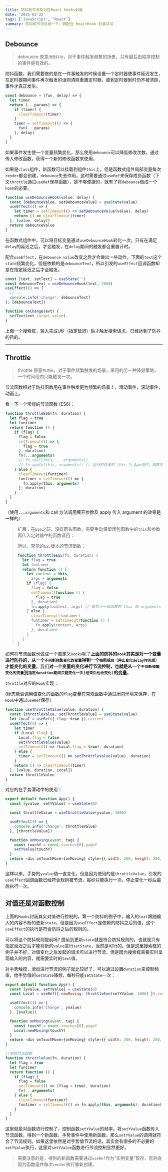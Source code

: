 ```yaml
---
title: 防抖和节流及对应React Hooks封装
date: '2021-02-22'
tags: ['JavaScript', 'React']
summary: 防抖和节流总结一下，再配合 ReactHook 封装试试
---
```


## Debounce

> debounce 原意`消除抖动`，对于事件触发频繁的场景，只有最后由程序控制的事件是有效的。

防抖函数，我们需要做的是在一件事触发的时候设置一个定时器使事件延迟发生，在定时器期间事件再次触发的话则清除重置定时器，直到定时器到时仍不被清除，事件才真正发生。

```js
const debounce = (fun, delay) => {
  let timer
  return (...params) => {
    if (timer) {
      clearTimeout(timer)
    }
    timer = setTimeout(() => {
      fun(...params)
    }, delay)
  }
}
```

如果事件发生使一个变量频繁变化，那么使用`debounce`可以降低修改次数。通过传入修改函数，获得一个新的修改函数来使用。

如果是`class`组件，新函数可以挂载到组件`this`上，但是函数式组件局部变量每次`render`都会创建，`debounce`失去作用，这时需要通过`useRef`来保存成员函数（下文`throttle`通过`useRef`保存函数），是不够便捷的，就有了将`debounce`做成一个`hook`的必要。

```jsx
function useDebounceHook(value, delay) {
  const [debounceValue, setDebounceValue] = useState(value)
  useEffect(() => {
    let timer = setTimeout(() => setDebounceValue(value), delay)
    return () => clearTimeout(timer)
  }, [value, delay])
  return debounceValue
}
```

在函数式组件中，可以将目标变量通过`useDebounceHook`转化一次，只有在满足`delay`的延迟之后，才会触发，在`delay`期间的触发都会重置计时。

配合`useEffect`，在`debounce value`改变之后才会做出一些动作。下面的`text`这个`state`频繁变化，但是依赖的是`debounceText`，所以引发的`useEffect`回调函数却是在指定延迟之后才会触发。

```jsx
const [text, setText] = useState('')
const debounceText = useDebounceHook(text, 2000)
useEffect(() => {
  // ...
  console.info('change', debounceText)
}, [debounceText])

function onChange(evt) {
  setText(evt.target.value)
}
```

上面一个搜索框，输入完成`1`秒（指定延迟）后才触发搜索请求，已经达到了防抖的目的。

<hr/>

## Throttle

> throttle 原意`节流阀`，对于事件频繁触发的场景，采用的另一种降频策略，一个时间段内只能触发一次。

节流函数相对于防抖函数用在事件触发更为频繁的场景上，滑动事件，滚动事件，动画上。

看一下一个常规的节流函数 (ES6)：

```js
function throttleES6(fn, duration) {
  let flag = true
  let funtimer
  return function () {
    if (flag) {
      flag = false
      setTimeout(() => {
        flag = true
      }, duration)
      fn(...arguments)
      // fn.call(this, ...arguments);
      // fn.apply(this, arguments); // 运行时这里的 this 为 App组件，函数在 App Component 中运行
    } else {
      clearTimeout(funtimer)
      funtimer = setTimeout(() => {
        fn.apply(this, arguments)
      }, duration)
    }
  }
}
```

（使用`...arguments`和 call 方法调用展开参数及 apply 传入 argument 的效果是一样的）

> 扩展：在`ES6`之前，没有箭头函数，需要手动保留闭包函数中的`this`和参数再传入定时器中的函数调用：
>
> 所以，常见的`ES5`版本的节流函数：
>
> ```js
> function throttleES5(fn, duration) {
>   let flag = true
>   let funtimer
>   return function () {
>     let context = this,
>       args = arguments
>     if (flag) {
>       flag = false
>       setTimeout(function () {
>         flag = true
>       }, duration)
>       fn.apply(context, args) // 暂存上一级函数的 this 和 arguments
>     } else {
>       clearTimeout(funtimer)
>       funtimer = setTimeout(function () {
>         fn.apply(context, args)
>       }, duration)
>     }
>   }
> }
> ```

如何将节流函数也做成一个自定义`Hooks`呢？**上面的防抖的`Hook`其实是对一个变量进行防抖的，从一个`不间断频繁变化的变量`得到一个`按照规则（停止变化delay时间后）`才能变化的变量**。我们**对一个变量的变化进行节流控制，也就是从一个`不间断频繁变化的变量`到`指定duration期间只能变化一次(结束后也会变化)`的变量**。

`throttle`对应的`Hook`实现：

(标志能否调用值变化的函数的`flag`变量在常规函数中通过闭包环境来保存，在`Hook`中通过`useRef`保存)

```js
function useThrottleValue(value, duration) {
  const [throttleValue, setThrottleValue] = useState(value)
  let Local = useRef({ flag: true }).current
  useEffect(() => {
    let timer
    if (Local.flag) {
      Local.flag = false
      setThrottleValue(value)
      setTimeout(() => (Local.flag = true), duration)
    } else {
      timer = setTimeout(() => setThrottleValue(value), duration)
    }
    return () => clearTimeout(timer)
  }, [value, duration, Local])
  return throttleValue
}
```

对应的在手势滑动中的使用：

```js
export default function App() {
  const [yvalue, setYValue] = useState(0)

  const throttleValue = useThrottleValue(yvalue, 1000)

  useEffect(() => {
    console.info('change', throttleValue)
  }, [throttleValue])

  function onMoving(event, tag) {
    const touchY = event.touches[0].pageY
    setYValue(touchY)
  }
  return <div onTouchMove={onMoving} style={{ width: 200, height: 200, backgroundColor: '#a00' }} />
}
```

这样以来，手势的`yvalue`值一直变化，但是因为使用的是`throttleValue`，引发的`useEffect`回调函数已经符合规则被节流，每秒只能执行一次，停止变化一秒后最后执行一次。

## 对值还是对函数控制

上面的`Hooks`封装其实对值进行控制的，第一个防抖的例子中，输入的`text`跟随输入的内容不断的更新`state`，但是因为`useEffect`是依赖的防抖之后的值，这个`useEffect`的执行是符合防抖之后的规则的。

可以将这个防抖规则提前吗? 提前到更新`state`就是符合防抖规则的，也就是只有指定延迟之后才能将新的`value`进行`setState`，当然是可行的。但是这里搜索框的例子并不好，对值变化之后发起的请求可以进行节流，但是因为搜索框需要实时呈现输入的内容，就需要实时的`text`值。

对手势触摸，滑动进行节流的例子就比较好了，可以通过设置`duration`来控制频率，给手势值的`setState`降频，每秒只能`setState`一次：

```js
export default function App() {
  const [yvalue, setYValue] = useState(0)
  const Local = useRef({ newMoving: throttleFun(setYValue, 1000) }).current

  useEffect(() => {
    console.info('change', yvalue)
  }, [yvalue])

  function onMoving(event, tag) {
    const touchY = event.touches[0].pageY
    Local.newMoving(touchY)
  }
  return <div onTouchMove={onMoving} style={{ width: 200, height: 200, backgroundColor: '#a00' }} />
}

//常规节流函数
function throttleFun(fn, duration) {
  let flag = true
  let funtimer
  return function () {
    if (flag) {
      flag = false
      setTimeout(() => (flag = true), duration)
      fn(...arguments)
    } else {
      clearTimeout(funtimer)
      funtimer = setTimeout(() => fn.apply(this, arguments), duration)
    }
  }
}
```

这里就是对函数进行控制了，控制函数`setYValue`的频率，将`setYValue`函数传入节流函数，得到一个新函数，手势事件中使用新函数，那么`setYValue`的调用就符合了节流规则。如果这里依然是对手势值节流的话，其实会有很多的不必要的`setYValue`执行，这里对`setYValue`函数进行节流控制显然更好。

> 需要注意的是，得到的新函数需要通过`useRef`作为“实例变量”暂存，否则会因为函数组件每次`render`执行重新创建。
